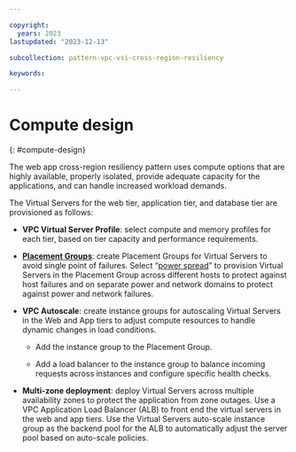 ```yaml
---

copyright:
  years: 2023
lastupdated: "2023-12-13"

subcollection: pattern-vpc-vsi-cross-region-resiliency

keywords:

---
```


# Compute design
{: #compute-design}

The web app cross-region resiliency pattern uses compute options that are highly available, properly isolated, provide adequate capacity for the applications, and can handle increased workload demands.

The Virtual Servers for the web tier, application tier, and database tier are provisioned as follows:

-   **VPC Virtual Server Profile**: select compute and memory profiles for each tier, based on tier capacity and performance requirements.

-   [**Placement Groups**](https://cloud.ibm.com/docs/vpc?topic=vpc-about-placement-groups-for-vpc&interface=ui): create Placement Groups for Virtual Servers to avoid single point of failures. Select “[power spread](https://cloud.ibm.com/docs/vpc?topic=vpc-about-placement-groups-for-vpc&interface=ui#power-spread-placement-groups-for-vpc)” to provision Virtual Servers in the Placement Group across different hosts to protect against host failures and on separate power and network domains to protect against power and network failures.

-   **VPC Autoscale**: create instance groups for autoscaling Virtual Servers in the Web and App tiers to adjust compute resources to handle dynamic changes in load conditions.

    -   Add the instance group to the Placement Group.

    -   Add a load balancer to the instance group to balance incoming requests across instances and configure specific health checks.

-   **Multi-zone deployment**: deploy Virtual Servers across multiple availability zones to protect the application from zone outages. Use a VPC Application Load Balancer (ALB) to front end the virtual servers in the web and app tiers. Use the Virtual Servers auto-scale instance group as the backend pool for the ALB to automatically adjust the server pool based on auto-scale policies.
